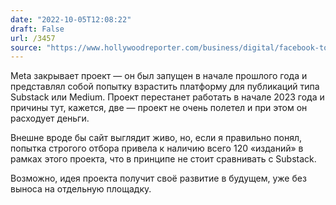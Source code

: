 ```yaml
---
date: "2022-10-05T12:08:22"
draft: False
url: /3457
source: "https://www.hollywoodreporter.com/business/digital/facebook-to-shutter-substack-rival-bulletin-by-early-2023-1235232884/"
---
```


Meta закрывает проект  — он был запущен в начале прошлого года и представлял собой попытку взрастить платформу для публикаций типа Substack или Medium. Проект перестанет работать в начале 2023 года и причины тут, кажется, две — проект не очень полетел и при этом он расходует деньги.

Внешне вроде бы сайт выглядит живо, но, если я правильно понял, попытка строгого отбора привела к наличию всего 120 «изданий» в рамках этого проекта, что в принципе не стоит сравнивать с Substack. 

Возможно, идея проекта получит своё развитие в будущем, уже без выноса на отдельную площадку.
